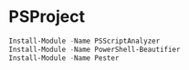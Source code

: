 # PSProject
```powershell
Install-Module -Name PSScriptAnalyzer
Install-Module -Name PowerShell-Beautifier
Install-Module -Name Pester
```